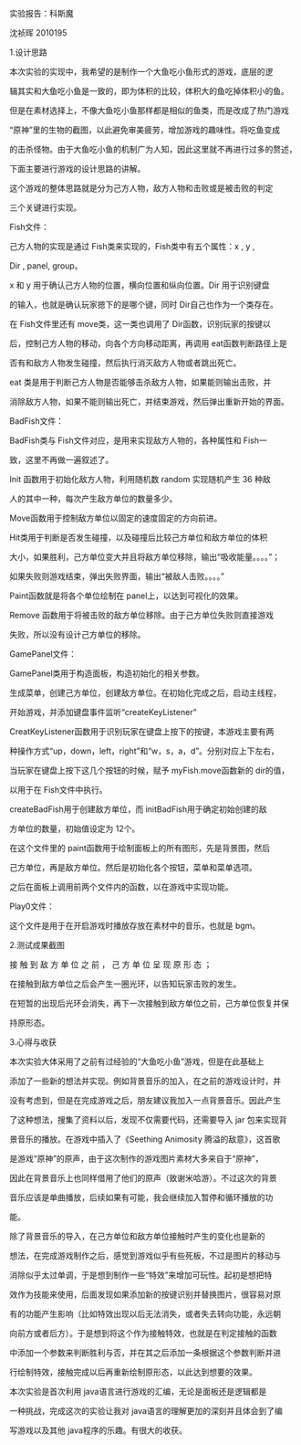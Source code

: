 ﻿<a name="br1"></a> 

实验报告：科斯魔

沈祯晖 2010195

1\.设计思路

本次实验的实现中，我希望的是制作一个大鱼吃小鱼形式的游戏，底层的逻

辑其实和大鱼吃小鱼是一致的，即为体积的比较，体积大的鱼吃掉体积小的鱼。

但是在素材选择上，不像大鱼吃小鱼那样都是相似的鱼类，而是改成了热门游戏

“原神”里的生物的截图，以此避免审美疲劳，增加游戏的趣味性。将吃鱼变成

的击杀怪物。由于大鱼吃小鱼的机制广为人知，因此这里就不再进行过多的赘述，

下面主要进行游戏的设计思路的讲解。

这个游戏的整体思路就是分为己方人物，敌方人物和击败或是被击败的判定

三个关键进行实现。

Fish文件：

己方人物的实现是通过 Fish类来实现的，Fish类中有五个属性：x , y ,

Dir , panel, group。

x 和 y 用于确认己方人物的位置，横向位置和纵向位置。Dir 用于识别键盘

的输入，也就是确认玩家摁下的是哪个键，同时 Dir自己也作为一个类存在。

在 Fish文件里还有 move类，这一类也调用了 Dir函数，识别玩家的按键以

后，控制己方人物的移动，向各个方向移动距离，再调用 eat函数判断路径上是

否有和敌方人物发生碰撞，然后执行消灭敌方人物或者跳出死亡。

eat 类是用于判断己方人物是否能够击杀敌方人物，如果能则输出击败，并

消除敌方人物，如果不能则输出死亡，并结束游戏，然后弹出重新开始的界面。

BadFish文件：

BadFish类与 Fish文件对应，是用来实现敌方人物的，各种属性和 Fish一

致，这里不再做一遍叙述了。

Init 函数用于初始化敌方人物，利用随机数 random 实现随机产生 36 种敌

人的其中一种，每次产生敌方单位的数量多少。

Move函数用于控制敌方单位以固定的速度固定的方向前进。

Hit类用于判断是否发生碰撞，以及碰撞后比较己方单位和敌方单位的体积

大小，如果胜利，己方单位变大并且将敌方单位移除，输出“吸收能量。。。。”；

如果失败则游戏结束，弹出失败界面，输出“被敌人击败。。。。”

Paint函数就是将各个单位绘制在 panel上，以达到可视化的效果。

Remove 函数用于将被击败的敌方单位移除。由于己方单位失败则直接游戏

失败，所以没有设计己方单位的移除。

GamePanel文件：

GamePanel类用于构造面板，构造初始化的相关参数。

生成菜单，创建己方单位，创建敌方单位。在初始化完成之后，启动主线程，

开始游戏，并添加键盘事件监听“createKeyListener”

CreatKeyListener函数用于识别玩家在键盘上按下的按键，本游戏主要有两

种操作方式“up，down，left，right”和“w，s，a，d”。分别对应上下左右，



<a name="br2"></a> 

当玩家在键盘上按下这几个按钮的时候，赋予 myFish.move函数新的 dir的值，

以用于在 Fish文件中执行。

createBadFish用于创建敌方单位，而 initBadFish用于确定初始创建的敌

方单位的数量，初始值设定为 12个。

在这个文件里的 paint函数用于绘制面板上的所有图形，先是背景图，然后

己方单位，再是敌方单位。然后是初始化各个按钮，菜单和菜单选项。

之后在面板上调用前两个文件内的函数，以在游戏中实现功能。

Play0文件：

这个文件是用于在开启游戏时播放存放在素材中的音乐，也就是 bgm。

2\.测试成果截图

接 触 到 敌 方 单 位 之 前 ， 己 方 单 位 呈 现 原 形 态 ；

在接触到敌方单位之后会产生一圈光环，以告知玩家击败的发生。

在短暂的出现后光环会消失，再下一次接触到敌方单位之前，己方单位恢复并保



<a name="br3"></a> 

持原形态。

3\.心得与收获

本次实验大体采用了之前有过经验的“大鱼吃小鱼”游戏，但是在此基础上

添加了一些新的想法并实现。例如背景音乐的加入，在之前的游戏设计时，并

没有考虑到，但是在完成游戏之后，朋友建议我加入一点背景音乐。因此产生

了这种想法，搜集了资料以后，发现不仅需要代码，还需要导入 jar 包来实现背

景音乐的播放。在游戏中插入了《Seething Animosity 腾溢的敌意》，这首歌

是游戏“原神”的原声，由于这次制作的游戏图片素材大多来自于“原神”，

因此在背景音乐上也同样借用了他们的原声（致谢米哈游）。不过这次的背景

音乐应该是单曲播放，后续如果有可能，我会继续加入暂停和循环播放的功

能。

除了背景音乐的导入，在己方单位和敌方单位接触时产生的变化也是新的

想法，在完成游戏制作之后，感觉到游戏似乎有些死板，不过是图片的移动与

消除似乎太过单调，于是想到制作一些“特效”来增加可玩性。起初是想把特

效作为技能来使用，后面发现如果添加新的按键识别并替换图片，很容易对原

有的功能产生影响（比如特效出现以后无法消失，或者失去转向功能，永远朝

向前方或者后方）。于是想到将这个作为接触特效，也就是在判定接触的函数

中添加一个参数来判断胜利与否，并在其之后添加一条根据这个参数判断并进

行绘制特效，接触完成以后再重新绘制原形态，以此达到想要的效果。

本次实验是首次利用 java语言进行游戏的汇编，无论是面板还是逻辑都是

一种挑战，完成这次的实验让我对 java语言的理解更加的深刻并且体会到了编

写游戏以及其他 java程序的乐趣。有很大的收获。

